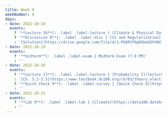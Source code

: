 ```yaml
---
title: Week 9
weekNumber: 9
days:
- date: 2022-10-18
  events:
    ? '**Lecture 16**{: .label .label-lecture } [Climate & Physical Data](lecture/lec16)'
    ? '**Discussion 8**{: .label .label-disc } [CV and Regularization](https://drive.google.com/file/d/12-Dq7NTdXA5wKf3HmzmX-RfRAluwmsM4/view?usp=sharing)' 
    : '[Solution](https://drive.google.com/file/d/1-P6GRCP0pD6keGUhVNXlqbb1XjSXVCHd/view?usp=sharing), [Recording](https://bcourses.berkeley.edu/courses/1518286/external_tools/78985)'
- date: 2022-10-19
  events:
    ? '**midterm**{: .label .label-exam } Midterm Exam (7-9 PM)'
    : ''
- date: 2022-10-20
  events:
    ? '**Lecture 17**{: .label .label-lecture } [Probability I](lecture/lec17)'
    : '[Ch. 3.2-3.5](https://www.textbook.ds100.org/ch/03/theory_election.html), [16.3](https://www.textbook.ds100.org/ch/16/prob_random_vars.html)'
    ? '**Quick Check 9**{: .label .label-survey } [Quick Check 9](https://www.gradescope.com/courses/422877/assignments/2364500) (due Oct 24; release at 11)'
    : ''
- date: 2022-10-21
  events:
    ? '**Lab 9**{: .label .label-lab } [Climate](https://data100.datahub.berkeley.edu/hub/user-redirect/git-pull?repo=https%3A%2F%2Fgithub.com%2FDS-100%2Ffa22&branch=main&urlpath=lab%2Ftree%2Ffa22%2Flab%2Flab09%2Flab09.ipynb) (due Oct 25)'
    : ''
---
```


